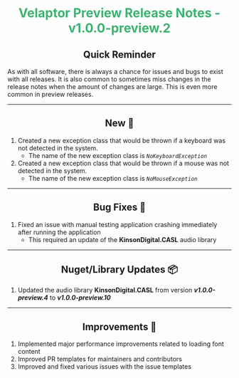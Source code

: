 <h1 align="center" style='color:mediumseagreen;font-weight:bold'>Velaptor Preview Release Notes - v1.0.0-preview.2</h1>

<h2 align="center" style='font-weight:bold'>Quick Reminder</h2>

As with all software, there is always a chance for issues and bugs to exist with all releases.  It is also common to sometimes miss changes in the release notes when the amount of changes are large.  This is even more common in preview releases.

---

<h2 style="font-weight:bold" align="center">New 🎉</h2>

1. Created a new exception class that would be thrown if a keyboard was not detected in the system.
   - The name of the new exception class is _`NoKeyboardException`_
2. Created a new exception class that would be thrown if a mouse was not detected in the system.
   - The name of the new exception class is _`NoMouseException`_

---

<h2 style="font-weight:bold" align="center">Bug Fixes 🐛</h2>

1. Fixed an issue with manual testing application crashing immediately after running the application
   - This required an update of the **KinsonDigital.CASL** audio library

---

<h2 style="font-weight:bold" align="center">Nuget/Library Updates 📦</h2>

1. Updated the audio library **KinsonDigital.CASL** from version **_v1.0.0-preview.4_** to **_v1.0.0-preview.10_**

---

<h2 style="font-weight:bold" align="center">Improvements 🌟</h2>

1. Implemented major performance improvements related to loading font content
2. Improved PR templates for maintainers and contributors
3. Improved and fixed various issues with the issue templates
